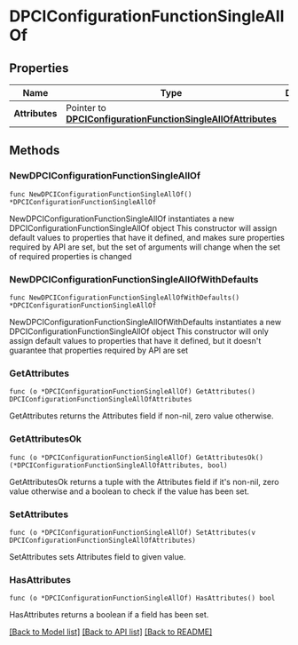 # DPCIConfigurationFunctionSingleAllOf

## Properties

Name | Type | Description | Notes
------------ | ------------- | ------------- | -------------
**Attributes** | Pointer to [**DPCIConfigurationFunctionSingleAllOfAttributes**](DPCIConfigurationFunctionSingleAllOfAttributes.md) |  | [optional] 

## Methods

### NewDPCIConfigurationFunctionSingleAllOf

`func NewDPCIConfigurationFunctionSingleAllOf() *DPCIConfigurationFunctionSingleAllOf`

NewDPCIConfigurationFunctionSingleAllOf instantiates a new DPCIConfigurationFunctionSingleAllOf object
This constructor will assign default values to properties that have it defined,
and makes sure properties required by API are set, but the set of arguments
will change when the set of required properties is changed

### NewDPCIConfigurationFunctionSingleAllOfWithDefaults

`func NewDPCIConfigurationFunctionSingleAllOfWithDefaults() *DPCIConfigurationFunctionSingleAllOf`

NewDPCIConfigurationFunctionSingleAllOfWithDefaults instantiates a new DPCIConfigurationFunctionSingleAllOf object
This constructor will only assign default values to properties that have it defined,
but it doesn't guarantee that properties required by API are set

### GetAttributes

`func (o *DPCIConfigurationFunctionSingleAllOf) GetAttributes() DPCIConfigurationFunctionSingleAllOfAttributes`

GetAttributes returns the Attributes field if non-nil, zero value otherwise.

### GetAttributesOk

`func (o *DPCIConfigurationFunctionSingleAllOf) GetAttributesOk() (*DPCIConfigurationFunctionSingleAllOfAttributes, bool)`

GetAttributesOk returns a tuple with the Attributes field if it's non-nil, zero value otherwise
and a boolean to check if the value has been set.

### SetAttributes

`func (o *DPCIConfigurationFunctionSingleAllOf) SetAttributes(v DPCIConfigurationFunctionSingleAllOfAttributes)`

SetAttributes sets Attributes field to given value.

### HasAttributes

`func (o *DPCIConfigurationFunctionSingleAllOf) HasAttributes() bool`

HasAttributes returns a boolean if a field has been set.


[[Back to Model list]](../README.md#documentation-for-models) [[Back to API list]](../README.md#documentation-for-api-endpoints) [[Back to README]](../README.md)


